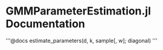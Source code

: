 # GMMParameterEstimation.jl Documentation

'''@docs
estimate_parameters(d, k, sample[, w]; diagonal)
'''
